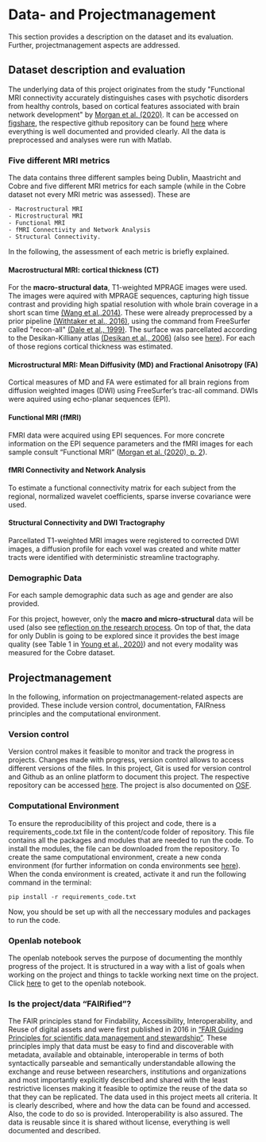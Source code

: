 # Data- and Projectmanagement

This section provides a description on the dataset and its evaluation. Further, projectmanagement aspects are addressed.  

## Dataset description and evaluation 

The underlying data of this project originates from the study "Functional MRI connectivity accurately distinguishes cases with psychotic disorders from healthy controls, based on cortical features associated with brain network development" by [Morgan et al. (2020)](https://doi.org/10.1101/19009894). It can be accessed on [figshare](https://figshare.com/articles/dataset/Data_for_Functional_MRI_connectivity_accurately_distinguishes_cases_with_psychotic_disorders_from_healthy_controls_based_on_cortical_features_associated_with_brain_network_development_/12361550), the respective github repository can be found [here](https://github.com/jmyoung36/fMRI_connectivity_accurately_distinguishes_cases) where everything is well documented and provided clearly. All the data is preprocessed and analyses were run with Matlab. 

### Five different MRI metrics

The data contains three different samples being Dublin, Maastricht and Cobre and five different MRI metrics for each sample (while in the Cobre dataset not every MRI metric was assessed). These are 

	- Macrostructural MRI
	- Microstructural MRI
	- Functional MRI
	- fMRI Connectivity and Network Analysis
	- Structural Connectivity.

In the following, the assessment of each metric is briefly explained.

#### Macrostructural MRI: cortical thickness (CT)

For the **macro-structural data**, T1-weighted MPRAGE images were used. The images were aquired with MPRAGE sequences, capturing high tissue contrast and providing high spatial resolution with whole brain coverage in a short scan time [(Wang et al.,2014)](https://doi.org/10.1371/journal.pone.0096899). These were already preprocessed by a prior pipeline [(Withtaker et al., 2016)](https://pubmed.ncbi.nlm.nih.gov/27457931/), using the command from FreeSurfer called "recon-all" [(Dale et al., 1999)](https://pubmed.ncbi.nlm.nih.gov/9931268/). The surface was parcellated according to the Desikan-Killiany atlas [(Desikan et al., 2006)](https://www.sciencedirect.com/science/article/abs/pii/S1053811906000437?via%3Dihub) (also see [here](https://mello-y.github.io/MSc5_research_project/code/Data_exploration.html#demographic-data)). For each of those regions cortical thickness was estimated.



#### Microstructural MRI: Mean Diffusivity (MD) and Fractional Anisotropy (FA)

Cortical measures of MD and FA were estimated for all brain regions from diffusion weighted images (DWI) using FreeSurfer’s trac-all command. DWIs were aquired using echo-planar sequences (EPI). 

#### Functional MRI (fMRI)

FMRI data were acquired using EPI sequences. For more concrete information on the EPI sequence parameters and the fMRI images for each sample consult “Functional MRI” ([Morgan et al. (2020), p. 2](https://doi.org/10.1101/19009894)). 

#### fMRI Connectivity and Network Analysis

To estimate a functional connectivity matrix for each subject from the regional, normalized wavelet coefficients, sparse inverse covariance were used.

#### Structural Connectivity and DWI Tractography

Parcellated T1-weighted MRI images were registered to corrected DWI images, a diffusion profile for each voxel was created and white matter tracts were identified with deterministic streamline tractography. 

### Demographic Data 

For each sample demographic data such as age and gender are also provided.


For this project, however, only the **macro and micro-structural** data will be used (also see [reflection on the research process](https://mello-y.github.io/MSc5_research_project/general_information/Discussion.html). On top of that, the data for only Dublin is going to be explored since it provides the best image quality (see Table 1 in [Young et al., 2020)](https://doi.org/10.1101/19009894)) and not every modality was measured for the Cobre dataset.

## Projectmanagement

In the following, information on projectmanagement-related aspects are provided. These include version control, documentation, FAIRness principles and the computational environment. 

### Version control

Version control makes it feasible to monitor and track the progress in projects. Changes made with progress, version control allows to access different versions of the files. 
In this project, Git is used for version control and Github as an online platform to document this project. The respective repository can be accessed [here](https://github.com/mello-y/MSc5_research_project). The project is also documented on [OSF](https://osf.io/g8j2c/).

### Computational Environment

To ensure the reproducibility of this project and code, there is a requirements_code.txt file in the content/code folder of repository. This file contains all the packages and modules that are needed to run the code. To install the modules, the file can be downloaded from the repository. To create the same computational environment, create a new conda environment (for further information on conda environments see [here](https://docs.conda.io/projects/conda/en/latest/user-guide/tasks/manage-environments.html)). When the conda environment is created, activate it and run the following command in the terminal:

```pip install -r requirements_code.txt ```

Now, you should be set up with all the neccessary modules and packages to run the code. 

### Openlab notebook

The openlab notebook serves the purpose of documenting the monthly progress of the project. It is structured in a way with a list of goals when working on the project and things to tackle working next time on the project. Click [here](https://mello-y.github.io/MSc5_research_project/open_lab_notebook/html) to get to the openlab notebook.

### Is the project/data “FAIRified”?

The FAIR principles stand for Findability, Accessibility, Interoperability, and Reuse of digital assets and were first published in 2016 in [“FAIR Guiding Principles for scientific data management and stewardship”](https://www.go-fair.org/fair-principles/). These principles imply that data must be easy to find and discoverable with metadata, available and obtainable, interoperable in terms of both syntactically parseable and semantically understandable allowing the exchange and reuse between researchers, institutions and organizations and most importantly explicitly described and shared with the least restrictive licenses making it feasible to optimize the reuse of the data so that they can be replicated.
The data used in this project meets all criteria. It is clearly described, where and how the data can be found and accessed. Also, the code to do so is provided. Interoperability is also assured. 
The data is reusable since it is shared without license, everything is well documented and described. 




